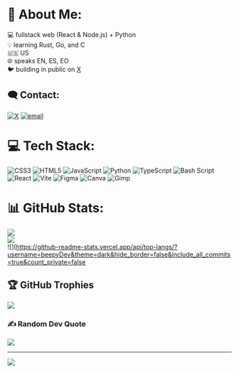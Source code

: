 # 💫 About Me:
💻 fullstack web (React & Node.js) + Python<br>💡 learning Rust, Go, and C<br>🇺🇸 US<br>🌐 speaks EN, ES, EO<br>🐦 building in public on [X](https://x.com/cldratio)


## 🗨️ Contact:
[![X](https://img.shields.io/badge/X-black.svg?logo=X&logoColor=white)](https://x.com/cldratio) [![email](https://img.shields.io/badge/Email-D14836?logo=gmail&logoColor=white)](mailto:beepydev@proton.me) 

# 💻 Tech Stack:
![CSS3](https://img.shields.io/badge/css3-%231572B6.svg?style=for-the-badge&logo=css3&logoColor=white) ![HTML5](https://img.shields.io/badge/html5-%23E34F26.svg?style=for-the-badge&logo=html5&logoColor=white) ![JavaScript](https://img.shields.io/badge/javascript-%23323330.svg?style=for-the-badge&logo=javascript&logoColor=%23F7DF1E) ![Python](https://img.shields.io/badge/python-3670A0?style=for-the-badge&logo=python&logoColor=ffdd54) ![TypeScript](https://img.shields.io/badge/typescript-%23007ACC.svg?style=for-the-badge&logo=typescript&logoColor=white) ![Bash Script](https://img.shields.io/badge/bash_script-%23121011.svg?style=for-the-badge&logo=gnu-bash&logoColor=white) ![React](https://img.shields.io/badge/react-%2320232a.svg?style=for-the-badge&logo=react&logoColor=%2361DAFB) ![Vite](https://img.shields.io/badge/vite-%23646CFF.svg?style=for-the-badge&logo=vite&logoColor=white) ![Figma](https://img.shields.io/badge/figma-%23F24E1E.svg?style=for-the-badge&logo=figma&logoColor=white) ![Canva](https://img.shields.io/badge/Canva-%2300C4CC.svg?style=for-the-badge&logo=Canva&logoColor=white) ![Gimp](https://img.shields.io/badge/Gimp-657D8B?style=for-the-badge&logo=gimp&logoColor=FFFFFF)
# 📊 GitHub Stats:
![](https://github-readme-stats.vercel.app/api?username=beepyDev&theme=dark&hide_border=false&include_all_commits=true&count_private=false)<br/>
![](https://nirzak-streak-stats.vercel.app/?user=beepyDev&theme=dark&hide_border=false)<br/>
![](https://github-readme-stats.vercel.app/api/top-langs/?username=beepyDev&theme=dark&hide_border=false&include_all_commits=true&count_private=false

## 🏆 GitHub Trophies
![](https://github-profile-trophy.vercel.app/?username=beepyDev&theme=github_dark&no-frame=true&no-bg=true&margin-w=4)

### ✍️ Random Dev Quote
![](https://quotes-github-readme.vercel.app/api?type=vetical&theme=dark)

---
[![](https://visitcount.itsvg.in/api?id=beepyDev&icon=0&color=0)](https://visitcount.itsvg.in)



<!--

My readme was made with GPRM
https://gprm.itsvg.in

-->